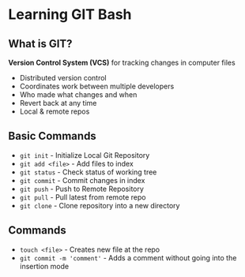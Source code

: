 # Learning GIT Bash

## What is GIT?

**Version Control System (VCS)** for tracking changes in computer files

- Distributed version control
- Coordinates work between multiple developers
- Who made what changes and when
- Revert back at any time
- Local & remote repos

## Basic Commands

- `git init` - Initialize Local Git Repository
- `git add <file>` - Add files to index
- `git status` - Check status of working tree
- `git commit` - Commit changes in index
- `git push` - Push to Remote Repository
- `git pull` - Pull latest from remote repo
- `git clone` - Clone repository into a new directory

## Commands

- `touch <file>` - Creates new file at the repo
- `git commit -m 'comment'` - Adds a comment without going into the insertion mode
